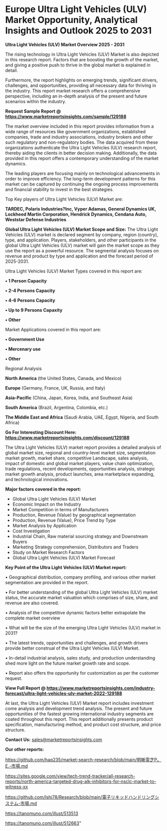 # Europe Ultra Light Vehicles (ULV) Market Opportunity, Analytical Insights and Outlook 2025 to 2031

<Strong> Ultra Light Vehicles (ULV) Market Overview 2025 - 2031</strong>

The rising technology in Ultra Light Vehicles (ULV) Market is also depicted in this research report. Factors that are boosting the growth of the market, and giving a positive push to thrive in the global market is explained in detail.

Furthermore, the report highlights on emerging trends, significant drivers, challenges, and opportunities, providing all necessary data for thriving in the industry. This report market research offers a comprehensive perspective, including an in-depth analysis of the present and future scenarios within the industry.

<strong>Request Sample Report @ <a href=https://www.marketreportsinsights.com/sample/129188>https://www.marketreportsinsights.com/sample/129188</a></strong>

The market overview included in this report provides information from a wide range of resources like government organizations, established companies, trade and industry associations, industry brokers and other such regulatory and non-regulatory bodies. The data acquired from these organizations authenticate the Ultra Light Vehicles (ULV) research report, thereby aiding the clients in better decision making. Additionally, the data provided in this report offers a contemporary understanding of the market dynamics.

The leading players are focusing mainly on technological advancements in order to improve efficiency. The long-term development patterns for this market can be captured by continuing the ongoing process improvements and financial stability to invest in the best strategies.

Top Key players of Ultra Light Vehicles (ULV) Market are:

<strong>TARDEC, Polaris Industries?Inc, Vyper Adamas, General Dynamics UK, Lockheed Martin Corporation, Hendrick Dynamics, Cendana Auto, Weststar Defense Industries</strong>

<strong><b>Global Ultra Light Vehicles (ULV) Market Scope and Size:</b></strong>
The Ultra Light Vehicles (ULV) market is declared segment by company, region (country), type, and application. Players, stakeholders, and other participants in the global Ultra Light Vehicles (ULV) market will gain the market scope as they use the report as a powerful resource. The segmental analysis focuses on revenue and product by type and application and the forecast period of 2025-2031.

Ultra Light Vehicles (ULV) Market Types covered in this report are:

<strong>• 1 Person Capacity

• 2-4 Persons Capacity

• 4-6 Persons Capacity

• Up to 9 Persons Capaxity

• Other</strong>

Market Applications covered in this report are:

<strong>• Government Use

• Mercenary use

• Other</strong> 

Regional Analysis

<strong>North America</strong> (the United States, Canada, and Mexico)

<strong>Europe</strong> (Germany, France, UK, Russia, and Italy)

<strong>Asia-Pacific</strong> (China, Japan, Korea, India, and Southeast Asia)

<strong>South America</strong> (Brazil, Argentina, Colombia, etc.)

<strong>The Middle East and Africa</strong> (Saudi Arabia, UAE, Egypt, Nigeria, and South Africa)

<strong>Go For Interesting Discount Here: <a href=https://www.marketreportsinsights.com/discount/129188>https://www.marketreportsinsights.com/discount/129188</a></strong>

The Ultra Light Vehicles (ULV) market report provides a detailed analysis of global market size, regional and country-level market size, segmentation market growth, market share, competitive Landscape, sales analysis, impact of domestic and global market players, value chain optimization, trade regulations, recent developments, opportunities analysis, strategic market growth analysis, product launches, area marketplace expanding, and technological innovations.

<strong><b>Major factors covered in the report:</b></strong>
<ul>
  <li>Global Ultra Light Vehicles (ULV) Market </li>
  <li>Economic Impact on the Industry</li>
  <li>Market Competition in terms of Manufacturers</li>
  <li>Production, Revenue (Value) by geographical segmentation</li>
  <li>Production, Revenue (Value), Price Trend by Type</li>
  <li>Market Analysis by Application</li>
  <li>Cost Investigation</li>
  <li>Industrial Chain, Raw material sourcing strategy and Downstream Buyers</li>
  <li>Marketing Strategy comprehension, Distributors and Traders</li>
  <li>Study on Market Research Factors</li>
  <li>Global Ultra Light Vehicles (ULV) Market Forecast</li>
</ul>

<strong><b>Key Point of the Ultra Light Vehicles (ULV) Market report:</b></strong>

• Geographical distribution, company profiling, and various other market segmentation are provided in the report.

• For better understanding of the global Ultra Light Vehicles (ULV) market status, the accurate market valuation which comprises of size, share, and revenue are also covered.

• Analysis of the competitive dynamic factors better extrapolate the complete market overview

• What will be the size of the emerging Ultra Light Vehicles (ULV) market in 2031?

• The latest trends, opportunities and challenges, and growth drivers provide better construal of the Ultra Light Vehicles (ULV) Market.

• In-detail industrial analysis, sales study, and production understanding shed more light on the future market growth rate and scope.

• Report also offers the opportunity for customization as per the customer request.

<strong><b>View Full Report @ <a href=https://www.marketreportsinsights.com/industry-forecast/ultra-light-vehicles-ulv-market-2022-129188>https://www.marketreportsinsights.com/industry-forecast/ultra-light-vehicles-ulv-market-2022-129188</a></b></strong>


At last, the Ultra Light Vehicles (ULV) Market report includes investment come analysis and development trend analysis. The present and future opportunities of the fastest growing international industry segments are coated throughout this report. This report additionally presents product specification, manufacturing method, and product cost structure, and price structure.

<strong>Contact Us:</strong>
sales@marketreportsinsights.com

<strong>Our other reports:</strong>

<a href=https://github.com/haq235/market-search-research/blob/main/明晰霊芝P。E.-市場.md>https://github.com/haq235/market-search-research/blob/main/明晰霊芝P。E.-市場.md</a>

<a href=https://sites.google.com/view/tech-trend-tracker/all-research-reports/north-america-targeted-drug-alk-inhibitors-for-nsclc-market-to-witness-xx>https://sites.google.com/view/tech-trend-tracker/all-research-reports/north-america-targeted-drug-alk-inhibitors-for-nsclc-market-to-witness-xx</a>

<a href=https://github.com/Ishi78/Research/blob/main/電子リキッドハンドリングシステム-市場.md>https://github.com/Ishi78/Research/blob/main/電子リキッドハンドリングシステム-市場.md</a>

<a href=https://tanomuno.com/illust/513513>https://tanomuno.com/illust/513513</a>

<a href=https://tanomuno.com/illust/512663>https://tanomuno.com/illust/512663</a>"
